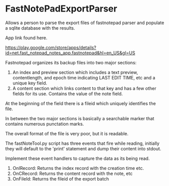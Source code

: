 # FastNotePadExportParser
Allows a person to parse the export files of fastnotepad parser and populate a sqlite database with the results.

App link found here.

https://play.google.com/store/apps/details?id=net.fast_notepad_notes_app.fastnotepad&hl=en_US&gl=US

Fastnotepad organizes its backup files into two major sections:

1.  An index and preview section which includes a text preview, contentlength, and epoch time indicating LAST EDIT TIME, etc and a unique key field.
2.  A content section which links content to that key and has a few other fields for its use. Contains the value of the note field.

At the beginning of the field there is a fileid which uniquely identifies the file.

In between the two major sections is basically a searchable marker that contains numerous punctation marks.

The overall format of the file is very poor, but it is readable.

The fastNoteTool.py script has three events that fire while reading,  initially they will default to the 'print' statement and dump their content into stdout.

Implement these event handlers to capture the data as its being read.

  1. OnIRecord: Returns the index record with the creation time etc.
  2. OnCRecord: Returns the content record with the note, etc
  3. OnFileId: Returns the fileid of the export batch 

